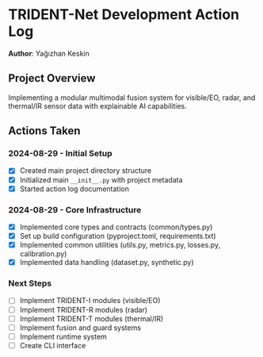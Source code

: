 # TRIDENT-Net Development Action Log

**Author**: Yağızhan Keskin

## Project Overview
Implementing a modular multimodal fusion system for visible/EO, radar, and thermal/IR sensor data with explainable AI capabilities.

## Actions Taken

### 2024-08-29 - Initial Setup
- [x] Created main project directory structure
- [x] Initialized main `__init__.py` with project metadata
- [x] Started action log documentation

### 2024-08-29 - Core Infrastructure
- [x] Implemented core types and contracts (common/types.py)
- [x] Set up build configuration (pyproject.toml, requirements.txt)
- [x] Implemented common utilities (utils.py, metrics.py, losses.py, calibration.py)
- [x] Implemented data handling (dataset.py, synthetic.py)

### Next Steps
- [ ] Implement TRIDENT-I modules (visible/EO)
- [ ] Implement TRIDENT-R modules (radar) 
- [ ] Implement TRIDENT-T modules (thermal/IR)
- [ ] Implement fusion and guard systems
- [ ] Implement runtime system
- [ ] Create CLI interface